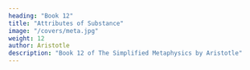 ```yaml
---
heading: "Book 12"
title: "Attributes of Substance"
image: "/covers/meta.jpg"
weight: 12
author: Aristotle
description: "Book 12 of The Simplified Metaphysics by Aristotle"
---
```

